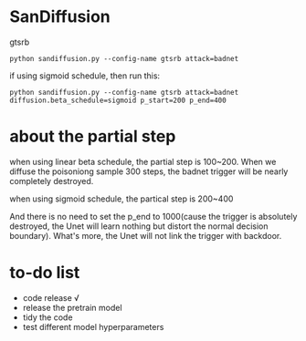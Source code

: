 # SanDiffusion


gtsrb
```shell
python sandiffusion.py --config-name gtsrb attack=badnet
```

if using sigmoid schedule, then run this:
```shell
python sandiffusion.py --config-name gtsrb attack=badnet diffusion.beta_schedule=sigmoid p_start=200 p_end=400
```

# about the partial step

when using linear beta schedule, the partial step is 100~200. When we diffuse the poisoniong sample 300 steps, the badnet trigger will be nearly completely destroyed.

when using sigmoid schedule, the partical step is 200~400

And there is no need to set the p_end to 1000(cause the trigger is absolutely destroyed, the Unet will learn nothing but distort the normal decision boundary). What's more, the Unet will not link the trigger with backdoor.

# to-do list

- code release √
- release the pretrain model
- tidy the code
- test different model hyperparameters

